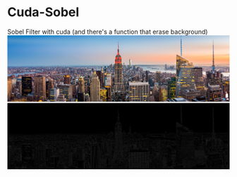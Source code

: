 # Cuda-Sobel
Sobel Filter with cuda (and there's a function that erase background)
![Alt text](SobelFilter/SobelFilter/Ny.jpg?raw=true "")
![Alt text](SobelFilter/SobelFilter/Nysobel.jpg?raw=true "")
